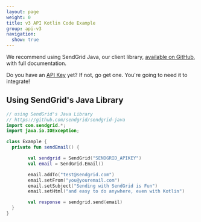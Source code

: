 ```yaml
---
layout: page
weight: 0
title: v3 API Kotlin Code Example
group: api-v3
navigation:
  show: true
---
```

<call-out>

We recommend using SendGrid Java, our client library, [available on GitHub](https://github.com/sendgrid/sendgrid-java), with full documentation.

</call-out>

<call-out>

Do you have an [API Key](https://app.sendgrid.com/settings/api_keys) yet? If not, go get one. You're going to need it to integrate!

</call-out>

## Using SendGrid's Java Library
```kotlin
// using SendGrid's Java Library
// https://github.com/sendgrid/sendgrid-java
import com.sendgrid.*;
import java.io.IOException;

class Example {
  private fun sendEmail() {

        val sendgrid = SendGrid("SENDGRID_APIKEY")
        val email = SendGrid.Email()

        email.addTo("test@sendgrid.com")
        email.setFrom("you@youremail.com")
        email.setSubject("Sending with SendGrid is Fun")
        email.setHtml("and easy to do anywhere, even with Kotlin")

        val response = sendgrid.send(email)
  }
}
```
